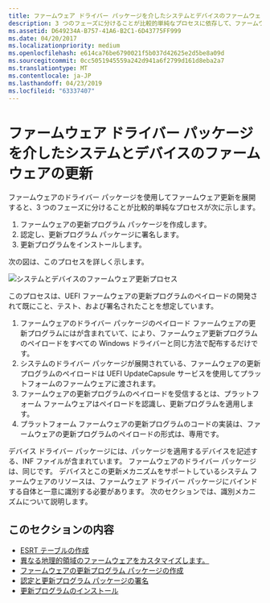 ```yaml
---
title: ファームウェア ドライバー パッケージを介したシステムとデバイスのファームウェアの更新
description: 3 つのフェーズに分けることが比較的単純なプロセスに依存して、ファームウェア ドライバー パッケージを使用してファームウェア更新の展開
ms.assetid: D649234A-B757-41A6-B2C1-6D43775FF999
ms.date: 04/20/2017
ms.localizationpriority: medium
ms.openlocfilehash: e614ca76be6790021f5b037d42625e2d5be8a09d
ms.sourcegitcommit: 0cc5051945559a242d941a6f2799d161d8eba2a7
ms.translationtype: MT
ms.contentlocale: ja-JP
ms.lasthandoff: 04/23/2019
ms.locfileid: "63337407"
---
```

# <a name="system-and-device-firmware-updates-via-a-firmware-driver-package"></a>ファームウェア ドライバー パッケージを介したシステムとデバイスのファームウェアの更新


ファームウェアのドライバー パッケージを使用してファームウェア更新を展開すると、3 つのフェーズに分けることが比較的単純なプロセスが次に示します。

1.  ファームウェアの更新プログラム パッケージを作成します。
2.  認定し、更新プログラム パッケージに署名します。
3.  更新プログラムをインストールします。

次の図は、このプロセスを詳しく示します。

![システムとデバイスのファームウェア更新プロセス](images/systemanddevicefirmwareupdateprocess.png)

このプロセスは、UEFI ファームウェアの更新プログラムのペイロードの開発されて既にこと、テスト、および署名されたことを想定しています。

1.  ファームウェアのドライバー パッケージのペイロード ファームウェアの更新プログラムにはが含まれていて、により、ファームウェア更新プログラムのペイロードをすべての Windows ドライバーと同じ方法で配布するだけです。
2.  システムのドライバー パッケージが展開されている、ファームウェアの更新プログラムのペイロードは UEFI UpdateCapsule サービスを使用してプラットフォームのファームウェアに渡されます。
3.  ファームウェアの更新プログラムのペイロードを受信するとは、プラットフォーム ファームウェアはペイロードを認識し、更新プログラムを適用します。
4.  プラットフォーム ファームウェアの更新プログラムのコードの実装は、ファームウェアの更新プログラムのペイロードの形式は、専用です。

デバイス ドライバー パッケージには、パッケージを適用するデバイスを記述する、INF ファイルが含まれています。 ファームウェアのドライバー パッケージは、同じです。 デバイスとこの更新メカニズムをサポートしているシステム ファームウェアのリソースは、ファームウェア ドライバー パッケージにバインドする自体と一意に識別する必要があります。 次のセクションでは、識別メカニズムについて説明します。

## <a name="in-this-section"></a>このセクションの内容


-   [ESRT テーブルの作成](populating-the-esrt-table.md)
-   [異なる地理的領域のファームウェアをカスタマイズします。](customizing-firmware-for-different-geographic-regions.md)
-   [ファームウェアの更新プログラム パッケージの作成](authoring-a-firmware-update-package.md)
-   [認定と更新プログラム パッケージの署名](certifying-and-signing-the-update-package.md)
-   [更新プログラムのインストール](installing-the-update.md)

 

 




